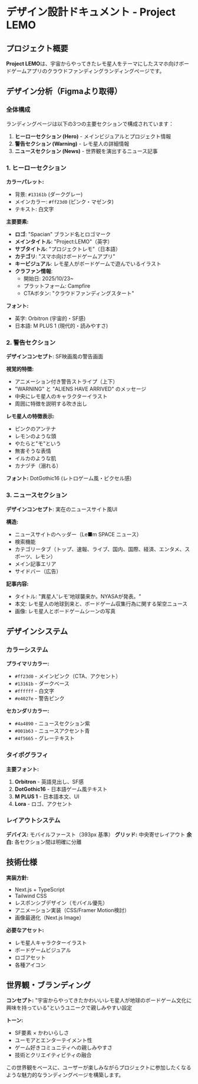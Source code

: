 # デザイン設計ドキュメント - Project LEMO

## プロジェクト概要

**Project LEMO**は、宇宙からやってきたレモ星人をテーマにしたスマホ向けボードゲームアプリのクラウドファンディングランディングページです。

## デザイン分析（Figmaより取得）

### 全体構成

ランディングページは以下の3つの主要セクションで構成されています：

1. **ヒーローセクション (Hero)** - メインビジュアルとプロジェクト情報
2. **警告セクション (Warning)** - レモ星人の詳細情報
3. **ニュースセクション (News)** - 世界観を演出するニュース記事

### 1. ヒーローセクション

**カラーパレット:**
- 背景: `#13161b` (ダークグレー)
- メインカラー: `#ff23d0` (ピンク・マゼンタ)
- テキスト: 白文字

**主要要素:**
- **ロゴ**: "Spacian" ブランド名とロゴマーク
- **メインタイトル**: "Project:LEMO"（英字）
- **サブタイトル**: "プロジェクトレモ"（日本語）
- **カテゴリ**: "スマホ向けボードゲームアプリ"
- **キービジュアル**: レモ星人がボードゲームで遊んでいるイラスト
- **クラファン情報**:
  - 開始日: 2025/10/23~
  - プラットフォーム: Campfire
  - CTAボタン: "クラウドファンディングスタート"

**フォント:**
- 英字: Orbitron (宇宙的・SF感)
- 日本語: M PLUS 1 (現代的・読みやすさ)

### 2. 警告セクション

**デザインコンセプト**: SF映画風の警告画面

**視覚的特徴:**
- アニメーション付き警告ストライプ（上下）
- "WARNING" と "ALIENS HAVE ARRIVED" のメッセージ
- 中央にレモ星人のキャラクターイラスト
- 周囲に特徴を説明する吹き出し

**レモ星人の特徴表示:**
- ピンクのアンテナ
- レモンのような頭
- やたらと"モ"という
- 無害そうな表情
- イルカのような肌
- カナヅチ（溺れる）

**フォント:** DotGothic16 (レトロゲーム風・ピクセル感)

### 3. ニュースセクション

**デザインコンセプト**: 実在のニュースサイト風UI

**構造:**
- ニュースサイトのヘッダー（Le■m SPACE ニュース）
- 検索機能
- カテゴリータブ（トップ、速報、ライブ、国内、国際、経済、エンタメ、スポーツ、レモン）
- メイン記事エリア
- サイドバー（広告）

**記事内容:**
- タイトル: "異星人'レモ'地球襲来か。NYASAが発表。"
- 本文: レモ星人の地球到来と、ボードゲーム収集行為に関する架空ニュース
- 画像: レモ星人とボードゲームシーンの写真

## デザインシステム

### カラーシステム

**プライマリカラー:**
- `#ff23d0` - メインピンク（CTA、アクセント）
- `#13161b` - ダークベース
- `#ffffff` - 白文字
- `#e4027e` - 警告ピンク

**セカンダリカラー:**
- `#4a4890` - ニュースセクション紫
- `#001b63` - ニュースアクセント青
- `#4f5665` - グレーテキスト

### タイポグラフィ

**主要フォント:**
1. **Orbitron** - 英語見出し、SF感
2. **DotGothic16** - 日本語ゲーム風テキスト
3. **M PLUS 1** - 日本語本文、UI
4. **Lora** - ロゴ、アクセント

### レイアウトシステム

**デバイス:** モバイルファースト（393px 基準）
**グリッド:** 中央寄せレイアウト
**余白:** 各セクション間は明確に分離

## 技術仕様

**実装方針:**
- Next.js + TypeScript
- Tailwind CSS
- レスポンシブデザイン（モバイル優先）
- アニメーション実装（CSS/Framer Motion検討）
- 画像最適化（Next.js Image）

**必要なアセット:**
- レモ星人キャラクターイラスト
- ボードゲームビジュアル
- ロゴアセット
- 各種アイコン

## 世界観・ブランディング

**コンセプト:**
"宇宙からやってきたかわいいレモ星人が地球のボードゲーム文化に興味を持っている"というユニークで親しみやすい設定

**トーン:**
- SF要素 × かわいらしさ
- ユーモアとエンターテイメント性
- ゲーム好きコミュニティへの親しみやすさ
- 技術とクリエイティビティの融合

この世界観をベースに、ユーザーが楽しみながらプロジェクトに参加したくなるような魅力的なランディングページを構築します。
